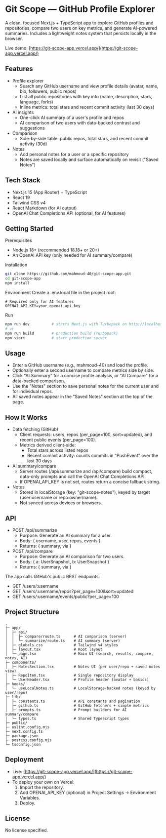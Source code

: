 # Git Scope — GitHub Profile Explorer

A clean, focused Next.js + TypeScript app to explore GitHub profiles and repositories, compare two users on key metrics, and generate AI-powered summaries. Includes a lightweight notes system that persists locally in the browser.

Live demo: [https://git-scope-app.vercel.app/](https://git-scope-app.vercel.app/)

## Features

- Profile explorer
  - Search any GitHub username and view profile details (avatar, name, bio, followers, public repos)
  - List all public repositories with key info (name, description, stars, language, forks)
  - Inline metrics: total stars and recent commit activity (last 30 days)
- AI insights
  - One-click AI summary of a user's profile and repos
  - AI comparison of two users with data-backed contrast and suggestions
- Comparison
  - Side-by-side table: public repos, total stars, and recent commit activity (30d)
- Notes
  - Add personal notes for a user or a specific repository
  - Notes are saved locally and surface automatically on revisit ("Saved Notes")

## Tech Stack

- Next.js 15 (App Router) + TypeScript
- React 19
- Tailwind CSS v4
- React Markdown (for AI output)
- OpenAI Chat Completions API (optional, for AI features)

## Getting Started

Prerequisites

- Node.js 18+ (recommended 18.18+ or 20+)
- An OpenAI API key (only needed for AI summary/compare)

Installation

```bash
git clone https://github.com/mahmoud-40/git-scope-app.git
cd git-scope-app
npm install
```

Environment
Create a .env.local file in the project root:

```env
# Required only for AI features
OPENAI_API_KEY=your_openai_api_key
```

Run

```bash
npm run dev          # starts Next.js with Turbopack on http://localhost:3000
# or
npm run build        # production build (Turbopack)
npm start            # start production server
```

## Usage

- Enter a GitHub username (e.g., mahmoud-40) and load the profile.
- Optionally enter a second username to compare metrics side by side.
- Click "AI Summary" for a concise profile analysis, or "AI Compare" for a data-backed comparison.
- Use the "Notes" section to save personal notes for the current user and for individual repos.
- All saved notes appear in the "Saved Notes" section at the top of the page.

## How It Works

- Data fetching (GitHub)
  - Client requests: users, repos (per_page=100, sort=updated), and recent public events (per_page=100).
  - Metrics derived client-side:
    - Total stars across listed repos
    - Recent commit activity: counts commits in "PushEvent" over the last 30 days
- AI summary/compare
  - Server routes (/api/summarize and /api/compare) build compact, data-only prompts and call the OpenAI Chat Completions API.
  - If OPENAI_API_KEY is not set, routes return a concise fallback string.
- Notes
  - Stored in localStorage (key: "git-scope-notes"), keyed by target (user:username or repo:owner/name).
  - Not synced across devices or browsers.

## API

- POST /api/summarize
  - Purpose: Generate an AI summary for a user.
  - Body: { username, user, repos, events }
  - Returns: { summary, via }
- POST /api/compare
  - Purpose: Generate an AI comparison for two users.
  - Body: { a: UserSnapshot, b: UserSnapshot }
  - Returns: { summary, via }

The app calls GitHub's public REST endpoints:

- GET /users/:username
- GET /users/:username/repos?per_page=100&sort=updated
- GET /users/:username/events/public?per_page=100

## Project Structure

```text
.
├─ app/
│  ├─ api/
│  │  ├─ compare/route.ts      # AI comparison (server)
│  │  └─ summarize/route.ts    # AI summary (server)
│  ├─ globals.css              # Tailwind v4 styles
│  ├─ layout.tsx               # Root layout
│  └─ page.tsx                 # Main UI (search, results, compare, notes, AI)
├─ components/
│  ├─ NotesSection.tsx         # Notes UI (per user/repo + saved notes view)
│  ├─ RepoItem.tsx             # Single repository display
│  └─ UserHeader.tsx           # Profile header (avatar + basics)
├─ hooks/
│  └─ useLocalNotes.ts         # LocalStorage-backed notes (keyed by user/repo)
├─ lib/
│  ├─ constants.ts             # API constants and pagination
│  ├─ github.ts                # GitHub fetchers + simple metrics
│  ├─ prompts.ts               # Prompt builders for AI summary/compare
│  └─ types.ts                 # Shared TypeScript types
├─ public/
├─ eslint.config.mjs
├─ next.config.ts
├─ package.json
├─ postcss.config.mjs
└─ tsconfig.json
```

## Deployment

- Live: [https://git-scope-app.vercel.app/](https://git-scope-app.vercel.app/)
- To deploy your own on Vercel:
  1) Import the repository.
  2) Add OPENAI_API_KEY (optional) in Project Settings → Environment Variables.
  3) Deploy.

## License

No license specified.
